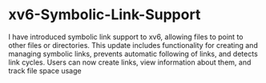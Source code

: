 # xv6-Symbolic-Link-Support
I have introduced symbolic link support to xv6, allowing files to point to other files or directories. This update includes functionality for creating and managing symbolic links, prevents automatic following of links, and detects link cycles. Users can now create links, view information about them, and track file space usage
